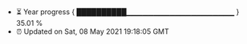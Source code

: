 - ⏳ Year progress { ██████████▁▁▁▁▁▁▁▁▁▁▁▁▁▁▁▁▁▁▁▁ } 35.01 %
- ⏰ Updated on Sat, 08 May 2021 19:18:05 GMT


